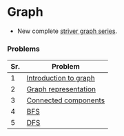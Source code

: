 # Graph

-   New complete [striver graph series](https://www.youtube.com/playlist?list=PLgUwDviBIf0oE3gA41TKO2H5bHpPd7fzn).

### Problems

| Sr. | Problem                                             |
| --- | --------------------------------------------------- |
| 1   | [Introduction to graph](./1_introduction.md)        |
| 2   | [Graph representation](./2_graph_representation.md) |
| 3   | [Connected components](./3_connected_components.md) |
| 4 | [BFS](./4_bfs.md) |
| 5 | [DFS](./5_dfs.md) |